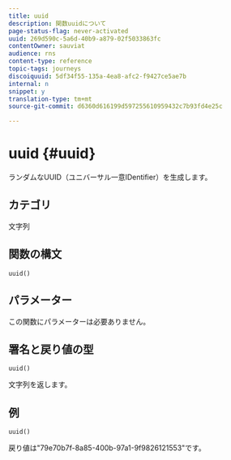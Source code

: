```yaml
---
title: uuid
description: 関数uuidについて
page-status-flag: never-activated
uuid: 269d590c-5a6d-40b9-a879-02f5033863fc
contentOwner: sauviat
audience: rns
content-type: reference
topic-tags: journeys
discoiquuid: 5df34f55-135a-4ea8-afc2-f9427ce5ae7b
internal: n
snippet: y
translation-type: tm+mt
source-git-commit: d6360d616199d597255610959432c7b93fd4e25c

---
```



# uuid {#uuid}

ランダムなUUID（ユニバーサル一意IDentifier）を生成します。

## カテゴリ

文字列

## 関数の構文

`uuid()`

## パラメーター

この関数にパラメーターは必要ありません。

## 署名と戻り値の型

`uuid()`

文字列を返します。

## 例

`uuid()`

戻り値は&quot;79e70b7f-8a85-400b-97a1-9f9826121553&quot;です。
